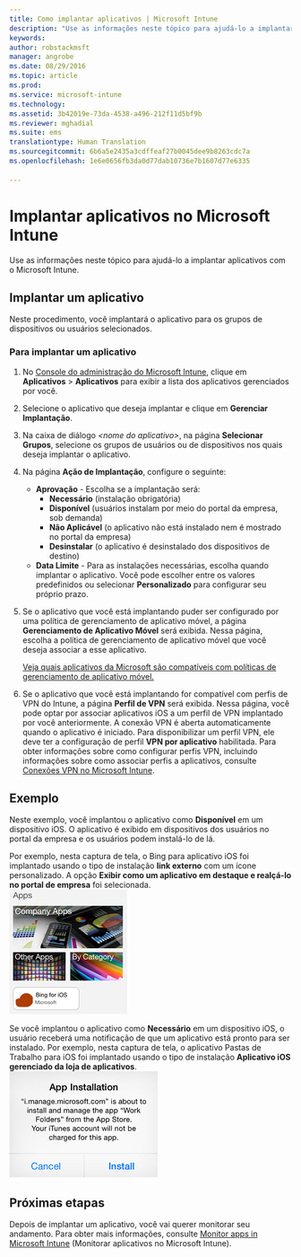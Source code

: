 ```yaml
---
title: Como implantar aplicativos | Microsoft Intune
description: "Use as informações neste tópico para ajudá-lo a implantar aplicativos com o Microsoft Intune."
keywords: 
author: robstackmsft
manager: angrobe
ms.date: 08/29/2016
ms.topic: article
ms.prod: 
ms.service: microsoft-intune
ms.technology: 
ms.assetid: 3b42019e-73da-4538-a496-212f11d5bf9b
ms.reviewer: mghadial
ms.suite: ems
translationtype: Human Translation
ms.sourcegitcommit: 6b6a5e2435a3cdffeaf27b0045dee9b8263cdc7a
ms.openlocfilehash: 1e6e0656fb3da0d77dab10736e7b1607d77e6335

---
```

# Implantar aplicativos no Microsoft Intune

Use as informações neste tópico para ajudá-lo a implantar aplicativos com o Microsoft Intune.


## Implantar um aplicativo
Neste procedimento, você implantará o aplicativo para os grupos de dispositivos ou usuários selecionados.

### Para implantar um aplicativo

1. No [Console do administração do Microsoft Intune](https://manage.microsoft.com), clique em **Aplicativos** &gt; **Aplicativos** para exibir a lista dos aplicativos gerenciados por você.

2.  Selecione o aplicativo que deseja implantar e clique em **Gerenciar Implantação**.

3.  Na caixa de diálogo *&lt;nome do aplicativo&gt;*, na página **Selecionar Grupos**, selecione os grupos de usuários ou de dispositivos nos quais deseja implantar o aplicativo.

4.  Na página **Ação de Implantação**, configure o seguinte:

    - **Aprovação** - Escolha se a implantação será:
        - **Necessário** (instalação obrigatória)
        - **Disponível** (usuários instalam por meio do portal da empresa, sob demanda)
        - **Não Aplicável** (o aplicativo não está instalado nem é mostrado no portal da empresa)
        - **Desinstalar** (o aplicativo é desinstalado dos dispositivos de destino)
    - **Data Limite** - Para as instalações necessárias, escolha quando implantar o aplicativo. Você pode escolher entre os valores predefinidos ou selecionar **Personalizado** para configurar seu próprio prazo.

5. Se o aplicativo que você está implantando puder ser configurado por uma política de gerenciamento de aplicativo móvel, a página **Gerenciamento de Aplicativo Móvel** será exibida. Nessa página, escolha a política de gerenciamento de aplicativo móvel que você deseja associar a esse aplicativo.

    [Veja quais aplicativos da Microsoft são compatíveis com políticas de gerenciamento de aplicativo móvel.](https://www.microsoft.com/en-us/server-cloud/products/microsoft-intune/partners.aspx)

6. Se o aplicativo que você está implantando for compatível com perfis de VPN do Intune, a página **Perfil de VPN** será exibida. Nessa página, você pode optar por associar aplicativos iOS a um perfil de VPN implantado por você anteriormente. A conexão VPN é aberta automaticamente quando o aplicativo é iniciado. Para disponibilizar um perfil VPN, ele deve ter a configuração de perfil **VPN por aplicativo** habilitada.
 Para obter informações sobre como configurar perfis VPN, incluindo informações sobre como associar perfis a aplicativos, consulte [Conexões VPN no Microsoft Intune](vpn-connections-in-microsoft-intune.md).

## Exemplo

Neste exemplo, você implantou o aplicativo como **Disponível** em um dispositivo iOS.
O aplicativo é exibido em dispositivos dos usuários no portal da empresa e os usuários podem instalá-lo de lá.

Por exemplo, nesta captura de tela, o Bing para aplicativo iOS foi implantado usando o tipo de instalação **link externo** com um ícone personalizado. A opção **Exibir como um aplicativo em destaque e realçá-lo no portal de empresa** foi selecionada.  
![Aplicativo disponível no iOS](./media/available-install-on-iOS.png)

Se você implantou o aplicativo como **Necessário** em um dispositivo iOS, o usuário receberá uma notificação de que um aplicativo está pronto para ser instalado. Por exemplo, nesta captura de tela, o aplicativo Pastas de Trabalho para iOS foi implantado usando o tipo de instalação **Aplicativo iOS gerenciado da loja de aplicativos**.  
![Aplicativo necessário no iOS](./media/iOS-Required-install.PNG)

## Próximas etapas

Depois de implantar um aplicativo, você vai querer monitorar seu andamento. Para obter mais informações, consulte [Monitor apps in Microsoft Intune](monitor-apps-in-microsoft-intune.md) (Monitorar aplicativos no Microsoft Intune).



<!--HONumber=Aug16_HO5-->


